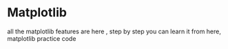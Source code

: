 # Matplotlib
all the matplotlib features are here , step by step you can learn it from here, matplotlib practice code
